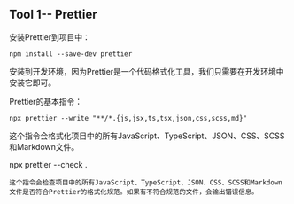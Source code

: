 ## Tool 1-- Prettier

安装Prettier到项目中：
```
npm install --save-dev prettier
```
安装到开发环境，因为Prettier是一个代码格式化工具，我们只需要在开发环境中安装它即可。

Prettier的基本指令：
```
npx prettier --write "**/*.{js,jsx,ts,tsx,json,css,scss,md}"
```
这个指令会格式化项目中的所有JavaScript、TypeScript、JSON、CSS、SCSS和Markdown文件。

npx prettier --check .
```
这个指令会检查项目中的所有JavaScript、TypeScript、JSON、CSS、SCSS和Markdown文件是否符合Prettier的格式化规范。如果有不符合规范的文件，会输出错误信息。
